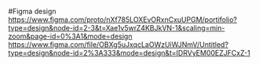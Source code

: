 #Figma design
https://www.figma.com/proto/nXf785LOXEvORxnCxuUPGM/portifolio?type=design&node-id=2-3&t=Xae1v5wrZ4KBJkVN-1&scaling=min-zoom&page-id=0%3A1&mode=design
https://www.figma.com/file/OBXg5uJxqcLaOWzUiWJNmV/Untitled?type=design&node-id=2%3A333&mode=design&t=IDRVyEM00EZJFCxZ-1

